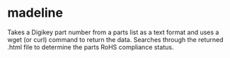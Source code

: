 madeline
========

Takes a Digikey part number from a parts list as a text format and uses a wget (or curl) command to return the data.  Searches through the returned .html file to determine the parts RoHS compliance status.

